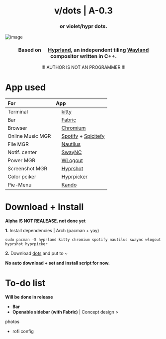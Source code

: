 <div align="center">
<h1>v/dots | A-0.3</h1>
<h3>or violet/hypr dots.</h3>
</div>

![image](https://github.com/user-attachments/assets/dfc096c0-5ad3-4068-8c8d-8f78da19c17c)

<div align="center">
<h3>Based on <img height="14" width="14" src="https://avatars.githubusercontent.com/u/107882187?s=200&v=4" /> <a href="https://hyprland.org/">Hyprland</a>, an independent tiling <a href="https://wayland.freedesktop.org/">Wayland</a> compositor written in C++.</h3>
<p>!!! AUTHOR IS NOT AN PROGRAMMER !!!</p>
</div>

<div>
<h1>App used</h1>
</div>


| **For** | **App** |
|:---|:---|
| Terminal |  <img height="14" width="14" src="https://upload.wikimedia.org/wikipedia/commons/2/2f/Kitty%28Terminal-emulator%29.png" /> [kitty](https://github.com/kovidgoyal/kitty) |
| Bar | <img height="14" width="14" src="https://avatars.githubusercontent.com/u/146791241?s=200&v=4" /> [Fabric](https://github.com/Fabric-Development/fabric)
| Browser | <img height="14" width="14" src="https://www.chromium.org/_assets/icon-chromium-96.png" /> [Chromium](https://www.chromium.org/getting-involved/download-chromium/) 
| Online Music MGR | <img height="14" width="14" src="https://upload.wikimedia.org/wikipedia/commons/7/75/Spotify_icon.png" /> [Spotify](https://spotify.com) +  [Spicitefy](https://spicetify.app) |
| File MGR | <img height="14" width="14" src="https://apps.gnome.org/icons/scalable/org.gnome.Nautilus.svg" /> [Nautilus](https://apps.gnome.org/ru/Nautilus/) |
| Notif. center | <img height="14" width="14" src="https://cdn.simpleicons.org/linux/black" /> [SwayNC](https://github.com/ErikReider/SwayNotificationCenter) |
| Power MGR | <img height="14" width="14" src="https://cdn.simpleicons.org/linux/black" /> [WLogout](https://github.com/ArtsyMacaw/wlogout) |
| Screenshot MGR | <img height="14" width="14" src="https://avatars.githubusercontent.com/u/107882187?s=200&v=4" /> [Hyprshot](https://github.com/Gustash/Hyprshot) |
| Color pciker | <img height="14" width="14" src="https://avatars.githubusercontent.com/u/107882187?s=200&v=4" /> [Hyprpicker](https://github.com/hyprwm/hyprpicker) |
| Pie-Menu | <img height="14" width="14" src="https://avatars.githubusercontent.com/u/130886533?s=200&v=4" /> [Kando](https://github.com/kando-menu/kando) |

<div>
<h1>Download + Install</h1>
</div>

**Alpha IS NOT REALEASE. not done yet**

**1.** Install dependencies | Arch (pacman + yay)
```
sudo pacman -S hyprland kitty chromium spotify nautilus swaync wlogout hyprshot hyprpicker
```
**2.** Download [dots](https://github.com/r0l1ka/rolika-hypr-dots/releases/download/Alpha/v.dots.zip) and put to ~

**No auto download + set and install script for now.**

<div>
<h1>To-do list</h1>
</div>

**Will be done in release**
+ **Bar**
+ **Openable sidebar (with Fabric)** | Concept design >

photos

+ rofi config
